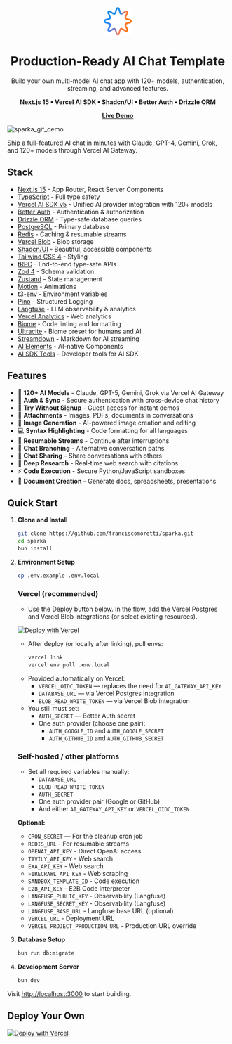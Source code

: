 <div align="center">

<img src="public/icon.svg" alt="Sparka AI" width="64" height="64">

# Production-Ready AI Chat Template

Build your own multi-model AI chat app with 120+ models, authentication, streaming, and advanced features.

**Next.js 15 • Vercel AI SDK • Shadcn/UI • Better Auth • Drizzle ORM**

[**Live Demo**](https://sparka.ai)

</div>

![sparka_gif_demo](https://github.com/user-attachments/assets/34a03eed-58fa-4b1e-b453-384351b1c08c)

Ship a full-featured AI chat in minutes with Claude, GPT-4, Gemini, Grok, and 120+ models through Vercel AI Gateway.

## Stack

- [Next.js 15](https://nextjs.org) - App Router, React Server Components
- [TypeScript](https://www.typescriptlang.org) - Full type safety
- [Vercel AI SDK v5](https://sdk.vercel.ai) - Unified AI provider integration with 120+ models
- [Better Auth](https://www.better-auth.com) - Authentication & authorization
- [Drizzle ORM](https://orm.drizzle.team) - Type-safe database queries
- [PostgreSQL](https://www.postgresql.org) - Primary database
- [Redis](https://redis.io) - Caching & resumable streams
- [Vercel Blob](https://vercel.com/storage/blob) - Blob storage
- [Shadcn/UI](https://ui.shadcn.com) - Beautiful, accessible components
- [Tailwind CSS 4](https://tailwindcss.com) - Styling
- [tRPC](https://trpc.io) - End-to-end type-safe APIs
- [Zod 4](https://zod.dev) - Schema validation
- [Zustand](https://docs.pmnd.rs/zustand) - State management
- [Motion](https://motion.dev) - Animations
- [t3-env](https://env.t3.gg) - Environment varia[](https://www.ultracite.ai/)bles
- [Pino](https://getpino.io) - Structured Logging
- [Langfuse](https://langfuse.com) - LLM observability & analytics
- [Vercel Analytics](https://vercel.com/analytics) - Web analytics
- [Biome](https://biomejs.dev) - Code linting and formatting
- [Ultracite](https://ultracite.ai) - Biome preset for humans and AI
- [Streamdown](https://streamdown.ai/) - Markdown for AI streaming
- [AI Elements](https://ai-sdk.dev/elements/overview) - AI-native Components
- [AI SDK Tools](https://ai-sdk-tools.dev/) - Developer tools for AI SDK

## Features

- 🤖 **120+ AI Models** - Claude, GPT-5, Gemini, Grok via Vercel AI Gateway
- 🔐 **Auth & Sync** - Secure authentication with cross-device chat history
- 🎯 **Try Without Signup** - Guest access for instant demos
- 📎 **Attachments** - Images, PDFs, documents in conversations
- 🎨 **Image Generation** - AI-powered image creation and editing
- 💻 **Syntax Highlighting** - Code formatting for all languages
- 🔄 **Resumable Streams** - Continue after interruptions
- 🌳 **Chat Branching** - Alternative conversation paths
- 🔗 **Chat Sharing** - Share conversations with others
- 🔭 **Deep Research** - Real-time web search with citations
- ⚡ **Code Execution** - Secure Python/JavaScript sandboxes
- 📄 **Document Creation** - Generate docs, spreadsheets, presentations

## Quick Start

1. **Clone and Install**

   ```bash
   git clone https://github.com/franciscomoretti/sparka.git
   cd sparka
   bun install
   ```

2. **Environment Setup**

   ```bash
   cp .env.example .env.local
   ```

   ### Vercel (recommended)

   - Use the Deploy button below. In the flow, add the Vercel Postgres and Vercel Blob integrations (or select existing resources).

   [![Deploy with Vercel](https://vercel.com/button)](https://vercel.com/new/clone?demo-description=Production-ready%20AI%20chat&demo-image=https%3A%2F%2Fraw.githubusercontent.com%2FFranciscoMoretti%2Fsparka%2Frefs%2Fheads%2Fmain%2Fapp%2Fopengraph-image.png&demo-title=Sparka%20AI%20Chatbot&demo-url=https%3A%2F%2Fwww.sparka.ai%2F&env=AUTH_SECRET%2CAUTH_GITHUB_ID%2CAUTH_GITHUB_SECRET&envDescription=Set%20AUTH_SECRET%20with%20Generate%20Secret%20%28https%3A%2F%2Fgenerate-secret.vercel.app%2F32%29.%20Then%20set%20the%20GitHub%20auth%20provider%20pair%20%28https%3A%2F%2Fwww.better-auth.com%2Fdocs%2Fauthentication%2Fgithub%29.%20You%20can%20set%20other%20optional%20variables%20to%20enable%20other%20features.%20Learn%20More&envLink=https%3A%2F%2Fgithub.com%2Ffranciscomoretti%2Fsparka%2Fblob%2Fmain%2F.env.example&from=templates&products=%255B%257B%2522type%2522%253A%2522integration%2522%252C%2522protocol%2522%253A%2522storage%2522%252C%2522productSlug%2522%253A%2522neon%2522%252C%2522integrationSlug%2522%253A%2522neon%2522%257D%252C%257B%2522type%2522%253A%2522integration%2522%252C%2522protocol%2522%253A%2522storage%2522%252C%2522productSlug%2522%253A%2522upstash-kv%2522%252C%2522integrationSlug%2522%253A%2522upstash%2522%257D%252C%257B%2522type%2522%253A%2522blob%2522%257D%255D&project-name=Sparka%20AI&repository-name=sparka&repository-url=https%3A%2F%2Fgithub.com%2FFranciscoMoretti%2Fsparka&skippable-integrations=1)

   - After deploy (or locally after linking), pull envs:
     ```bash
     vercel link
     vercel env pull .env.local
     ```
   - Provided automatically on Vercel:
     - `VERCEL_OIDC_TOKEN` — replaces the need for `AI_GATEWAY_API_KEY`
     - `DATABASE_URL` — via Vercel Postgres integration
     - `BLOB_READ_WRITE_TOKEN` — via Vercel Blob integration
   - You still must set:
     - `AUTH_SECRET` — Better Auth secret
     - One auth provider (choose one pair):
       - `AUTH_GOOGLE_ID` and `AUTH_GOOGLE_SECRET`
       - `AUTH_GITHUB_ID` and `AUTH_GITHUB_SECRET`

   ### Self-hosted / other platforms

   - Set all required variables manually:
     - `DATABASE_URL`
     - `BLOB_READ_WRITE_TOKEN`
     - `AUTH_SECRET`
     - One auth provider pair (Google or GitHub)
     - And either `AI_GATEWAY_API_KEY` or `VERCEL_OIDC_TOKEN`

   **Optional:**

   - `CRON_SECRET` — For the cleanup cron job
   - `REDIS_URL` - For resumable streams
   - `OPENAI_API_KEY` - Direct OpenAI access
   - `TAVILY_API_KEY` - Web search
   - `EXA_API_KEY` - Web search
   - `FIRECRAWL_API_KEY` - Web scraping
   - `SANDBOX_TEMPLATE_ID` - Code execution
   - `E2B_API_KEY` - E2B Code Interpreter
   - `LANGFUSE_PUBLIC_KEY` - Observability (Langfuse)
   - `LANGFUSE_SECRET_KEY` - Observability (Langfuse)
   - `LANGFUSE_BASE_URL` - Langfuse base URL (optional)
   - `VERCEL_URL` - Deployment URL
   - `VERCEL_PROJECT_PRODUCTION_URL` - Production URL override

3. **Database Setup**

   ```bash
   bun run db:migrate
   ```

4. **Development Server**
   ```bash
   bun dev
   ```

Visit [http://localhost:3000](http://localhost:3000) to start building.

## Deploy Your Own

[![Deploy with Vercel](https://vercel.com/button)](https://vercel.com/new/clone?demo-description=Production-ready%20AI%20chat&demo-image=https%3A%2F%2Fraw.githubusercontent.com%2FFranciscoMoretti%2Fsparka%2Frefs%2Fheads%2Fmain%2Fapp%2Fopengraph-image.png&demo-title=Sparka%20AI%20Chatbot&demo-url=https%3A%2F%2Fwww.sparka.ai%2F&env=AUTH_SECRET%2CAUTH_GITHUB_ID%2CAUTH_GITHUB_SECRET&envDescription=Set%20AUTH_SECRET%20with%20Generate%20Secret%20%28https%3A%2F%2Fgenerate-secret.vercel.app%2F32%29.%20Then%20set%20the%20GitHub%20auth%20provider%20pair%20%28https%3A%2F%2Fwww.better-auth.com%2Fdocs%2Fauthentication%2Fgithub%29.%20You%20can%20set%20other%20optional%20variables%20to%20enable%20other%20features.%20Learn%20More&envLink=https%3A%2F%2Fgithub.com%2Ffranciscomoretti%2Fsparka%2Fblob%2Fmain%2F.env.example&from=templates&products=%255B%257B%2522type%2522%253A%2522integration%2522%252C%2522protocol%2522%253A%2522storage%2522%252C%2522productSlug%2522%253A%2522neon%2522%252C%2522integrationSlug%2522%253A%2522neon%2522%257D%252C%257B%2522type%2522%253A%2522integration%2522%252C%2522protocol%2522%253A%2522storage%2522%252C%2522productSlug%2522%253A%2522upstash-kv%2522%252C%2522integrationSlug%2522%253A%2522upstash%2522%257D%252C%257B%2522type%2522%253A%2522blob%2522%257D%255D&project-name=Sparka%20AI&repository-name=sparka&repository-url=https%3A%2F%2Fgithub.com%2FFranciscoMoretti%2Fsparka&skippable-integrations=1)
